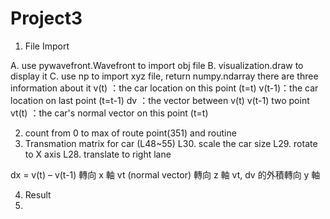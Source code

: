 # Project3

1. File Import

A. use pywavefront.Wavefront to import obj file
B. visualization.draw to display it
C. use np to import xyz file, return numpy.ndarray
there are three information about it
v(t) ：the car location on this point (t=t)
v(t-1)：the car location on last point (t=t-1)
dv ：the vector between v(t) v(t-1) two point
vt(t) ：the car's normal vector on this point (t=t)

2. count from 0 to max of route point(351) and routine
3. Transmation matrix for car (L48~55)
L30. scale the car size 
L29. rotate to X axis
L28. translate to right lane

dx = v(t) – v(t-1) 轉向 x 軸
vt (normal vector) 轉向 z 軸
vt, dv 的外積轉向 y 軸

4. Result
5. 
